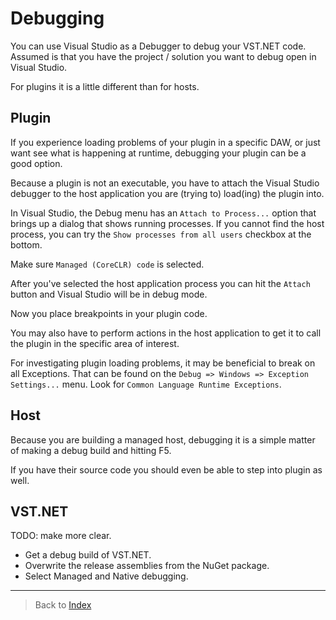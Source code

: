 # Debugging

You can use Visual Studio as a Debugger to debug your VST.NET code.
Assumed is that you have the project / solution you want to debug open in Visual Studio.

For plugins it is a little different than for hosts.

## Plugin

If you experience loading problems of your plugin in a specific DAW,
or just want see what is happening at runtime, debugging your plugin can be a good option.

Because a plugin is not an executable,
you have to attach the Visual Studio debugger to the host application you are (trying to) load(ing) the plugin into.

In Visual Studio, the Debug menu has an `Attach to Process...` option that brings up a dialog that shows running processes.
If you cannot find the host process, you can try the `Show processes from all users` checkbox at the bottom.

Make sure `Managed (CoreCLR) code` is selected.

After you've selected the host application process you can hit the `Attach` button and Visual Studio will be in debug mode.

Now you place breakpoints in your plugin code.

You may also have to perform actions in the host application to get it to call the plugin in the specific area of interest.

For investigating plugin loading problems, it may be beneficial to break on all Exceptions.
That can be found on the `Debug => Windows => Exception Settings...` menu. Look for `Common Language Runtime Exceptions`.

## Host

Because you are building a managed host, debugging it is a simple matter of making a debug build and hitting F5.

If you have their source code you should even be able to step into plugin as well.

## VST.NET

TODO: make more clear.

- Get a debug build of VST.NET.
- Overwrite the release assemblies from the NuGet package.
- Select Managed and Native debugging.

---

> Back to [Index](index.md)
